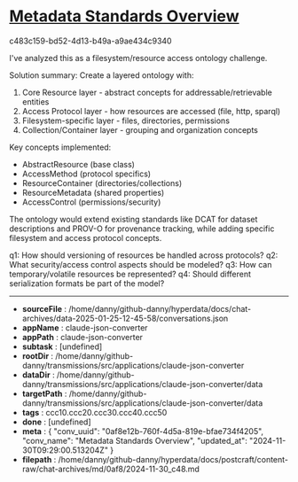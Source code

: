 # [Metadata Standards Overview](https://claude.ai/chat/0af8e12b-760f-4d5a-819e-bfae734f4205)

c483c159-bd52-4d13-b49a-a9ae434c9340

 I've analyzed this as a filesystem/resource access ontology challenge.

Solution summary:
Create a layered ontology with:
1. Core Resource layer - abstract concepts for addressable/retrievable entities
2. Access Protocol layer - how resources are accessed (file, http, sparql)
3. Filesystem-specific layer - files, directories, permissions
4. Collection/Container layer - grouping and organization concepts

Key concepts implemented:
- AbstractResource (base class)
- AccessMethod (protocol specifics)
- ResourceContainer (directories/collections)
- ResourceMetadata (shared properties)
- AccessControl (permissions/security)

The ontology would extend existing standards like DCAT for dataset descriptions and PROV-O for provenance tracking, while adding specific filesystem and access protocol concepts.

q1: How should versioning of resources be handled across protocols?
q2: What security/access control aspects should be modeled?
q3: How can temporary/volatile resources be represented?
q4: Should different serialization formats be part of the model?

---

* **sourceFile** : /home/danny/github-danny/hyperdata/docs/chat-archives/data-2025-01-25-12-45-58/conversations.json
* **appName** : claude-json-converter
* **appPath** : claude-json-converter
* **subtask** : [undefined]
* **rootDir** : /home/danny/github-danny/transmissions/src/applications/claude-json-converter
* **dataDir** : /home/danny/github-danny/transmissions/src/applications/claude-json-converter/data
* **targetPath** : /home/danny/github-danny/transmissions/src/applications/claude-json-converter/data
* **tags** : ccc10.ccc20.ccc30.ccc40.ccc50
* **done** : [undefined]
* **meta** : {
  "conv_uuid": "0af8e12b-760f-4d5a-819e-bfae734f4205",
  "conv_name": "Metadata Standards Overview",
  "updated_at": "2024-11-30T09:29:00.513204Z"
}
* **filepath** : /home/danny/github-danny/hyperdata/docs/postcraft/content-raw/chat-archives/md/0af8/2024-11-30_c48.md